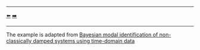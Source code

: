 ***
[⬅️](../0025/README.md "Previous example")
[➡️](../0027/README.md "Next example")
***

The example is adapted from [Bayesian modal identification of non-classically damped systems using time-domain data](https://doi.org/10.1016/j.ymssp.2023.110349)

